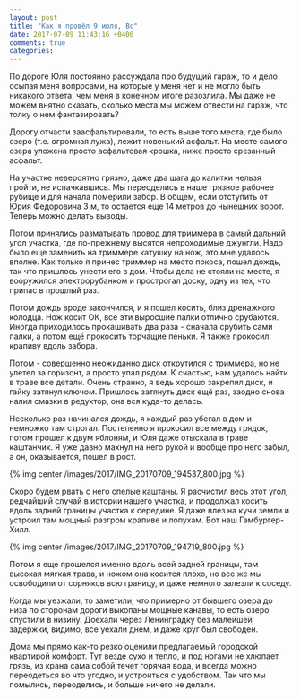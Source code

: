 ```yaml
---
layout: post
title: "Как я провёл 9 июля, Вс"
date: 2017-07-09 11:43:16 +0400
comments: true
categories: 
---
```


По дороге Юля постоянно рассуждала про будущий гараж, то и дело осыпая меня вопросами, на которые у меня нет и не могло быть никакого ответа, чем меня в конечном итоге разозлила. Мы даже не можем внятно сказать, сколько места мы можем отвести на гараж, что толку о нем фантазировать? 

Дорогу отчасти заасфальтировали, то есть выше того места, где было озеро (т.е. огромная лужа), лежит новенький асфальт. На месте самого озера уложена просто асфальтовая крошка, ниже просто срезанный асфальт.

На участке невероятно грязно, даже два шага до калитки нельзя пройти, не испачкавшись. Мы переоделись в наше грязное рабочее рубище и для начала померили забор. В общем, если отступить от Юрия Федоровича 3 м, то остается еще 14 метров до нынешних ворот. Теперь можно делать выводы. 

Потом принялись разматывать провод для триммера в самый дальний угол участка, где по-прежнему высятся непроходимые джунгли. Надо было еще заменить на триммере катушку на нож, это мне удалось вполне. Как только я принес триммер на место покоса, пошел дождь, так что пришлось унести его в дом. Чтобы дела не стояли на месте, я вооружился электрорубанком и прострогал доску, одну из тех, что припас в прошлый раз.

Потом дождь вроде закончился, и я пошел косить, близ дренажного колодца. Нож косит ОК, все эти выросшие палки отлично срубаются. Иногда приходилось прокашивать два раза - сначала срубить сами палки, а потом ещё прокосить торчащие пеньки. Я также прокосил крапиву вдоль забора.

Потом - совершенно неожиданно диск открутился с триммера, но не улетел за горизонт, а просто упал рядом. К счастью, нам удалось найти в траве все детали. Очень странно, я ведь хорошо закрепил диск, и гайку затянул ключом. Пришлось затянуть диск ещё раз, заодно снова налил смазки в редуктор, она вся куда-то делась.

Несколько раз начинался дождь, я каждый раз убегал в дом и немножко там строгал. Постепенно я прокосил все между грядок, потом прошел к двум яблоням, и Юля даже отыскала в траве каштанчик. Я уже давно махнул на него рукой и вообще про него забыл, а он, оказывается, пошел в рост.

{% img center /images/2017/IMG_20170709_194537_800.jpg %}

Скоро будем рвать с него спелые каштаны. Я расчистил весь этот угол, редчайший случай в истории нашего участка, и продолжал косить вдоль задней границы участка к середине.  Я даже влез на кучи земли и устроил там мощный разгром крапиве и лопухам. Вот наш Гамбургер-Хилл.

{% img center /images/2017/IMG_20170709_194719_800.jpg %}

Потом я еще прошелся именно вдоль всей задней границы, там высокая мягкая трава, и ножом она косится плохо, но все же мы освободили от сорняков всю границу, и даже немного залезли к соседу. 

Когда мы уезжали, то заметили, что примерно от бывшего озера до низа по сторонам дороги выкопаны мощные канавы, то есть озеро спустили в низину. Доехали через Ленинградку без малейшей задержки, видимо, все уехали днем, и даже круг был свободен.

Дома мы прямо как-то резко оценили предлагаемый городской квартирой комфорт. Тут везде сухо и тепло, и под ногами не хлюпает грязь, из крана сама собой течет горячая вода, и всегда можно переодеться во что угодно, и устроиться с удобством. Так что мы помылись, переоделись, и больше ничего не делали.